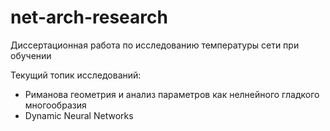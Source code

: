 # net-arch-research
Диссертационная работа по исследованию температуры сети при обучении

Текущий топик исследований:
* Риманова геометрия и анализ параметров как нелнейного гладкого многообразия
* Dynamic Neural Networks
